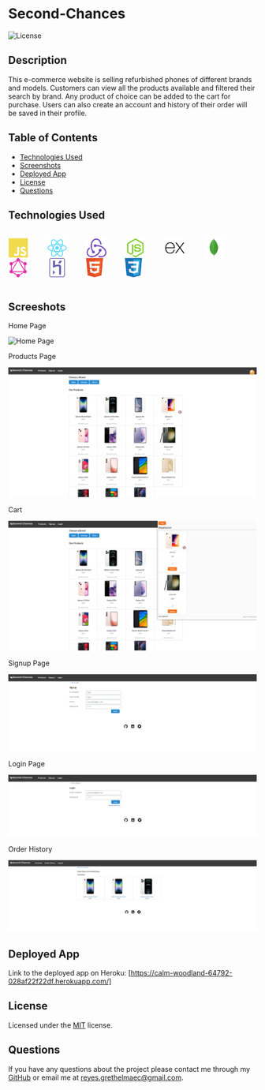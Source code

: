 # Second-Chances

![License](https://img.shields.io/static/v1?label=license&message=MIT&color=brightgreen)

## Description

This e-commerce website is selling refurbished phones of different brands and models. Customers can view all the products available and filtered their search by brand. Any product of choice can be added to the cart for purchase. Users can also create an account and history of their order will be saved in their profile.

## Table of Contents

* [Technologies Used](#Technologies-Used)    
* [Screenshots](#Screenshots) 
* [Deployed App](#Deployed-App) 
* [License](#License)    
* [Questions](#Questions)

## Technologies Used
<div style="display: inline_block"><br>
  <img height="40" align="center" alt="Chris-Js" height="30" width="40" src="https://raw.githubusercontent.com/devicons/devicon/master/icons/javascript/javascript-plain.svg">
 &nbsp;&nbsp;&nbsp;&nbsp;&nbsp;&nbsp;&nbsp;&nbsp;
  <img height="40" align="center" alt="Chris-React" height="30" width="40" src="https://raw.githubusercontent.com/devicons/devicon/master/icons/react/react-original.svg">
 &nbsp;&nbsp;&nbsp;&nbsp;&nbsp;&nbsp;&nbsp;&nbsp;
  <img height="40" align="center" alt="Chris-Redux" height="30" width="40" src="https://raw.githubusercontent.com/devicons/devicon/master/icons/redux/redux-original.svg">
  &nbsp;&nbsp;&nbsp;&nbsp;&nbsp;&nbsp;&nbsp;&nbsp;
 <img height="40" align="center" alt="Chris-Node" height="30" width="40" src="https://raw.githubusercontent.com/devicons/devicon/master/icons/nodejs/nodejs-original.svg">
 &nbsp;&nbsp;&nbsp;&nbsp;&nbsp;&nbsp;&nbsp;&nbsp;
 <img height="40" align="center" alt="Chris-Express" height="30" width="40" src="https://raw.githubusercontent.com/devicons/devicon/master/icons/express/express-original.svg">
 &nbsp;&nbsp;&nbsp;&nbsp;&nbsp;&nbsp;&nbsp;&nbsp;
 <img height="40" align="center" alt="Chris-MongoDB" height="30" width="40" src="https://raw.githubusercontent.com/devicons/devicon/master/icons/mongodb/mongodb-original.svg">
 &nbsp;&nbsp;&nbsp;&nbsp;&nbsp;&nbsp;&nbsp;&nbsp;
 <img height="40" align="center" alt="Chris-GraphQL" height="30" width="40" src="https://raw.githubusercontent.com/devicons/devicon/master/icons/graphql/graphql-plain.svg">
 &nbsp;&nbsp;&nbsp;&nbsp;&nbsp;&nbsp;&nbsp;&nbsp;
  <img height="40" align="center" alt="project-Heroku" height="30" width="40" src="https://raw.githubusercontent.com/devicons/devicon/master/icons/heroku/heroku-original.svg">
 &nbsp;&nbsp;&nbsp;&nbsp;&nbsp;&nbsp;&nbsp;
  <img height="40" align="center" alt="Chris-HTML" height="30" width="40" src="https://raw.githubusercontent.com/devicons/devicon/master/icons/html5/html5-original.svg">
 &nbsp;&nbsp;&nbsp;&nbsp;&nbsp;&nbsp;&nbsp;&nbsp;
  <img height="40" align="center" alt="Chris-CSS" height="30" width="40" src="https://raw.githubusercontent.com/devicons/devicon/master/icons/css3/css3-original.svg">
  &nbsp;&nbsp;&nbsp;&nbsp;&nbsp;&nbsp;&nbsp;&nbsp;
</div>
  
  
</br>

## Screeshots

Home Page 

![Home Page](./client/src/assets/home.PNG)

Products Page 

![Products Page](./client/src/assets/products.PNG)

Cart 

![Cart](./client/src/assets/Cart.PNG)

Signup Page 

![Contact Section](./client/src/assets/signup.PNG)

Login Page 

![Login Page ](./client/src/assets/login.PNG)

Order History

![Order History ](./client/src/assets/orderhistory.PNG)

## Deployed App

Link to the deployed app on Heroku: [https://calm-woodland-64792-028af22f22df.herokuapp.com/]

## License

Licensed under the [MIT](./LICENSE) license.

## Questions
    
If you have any questions about the project please contact me through my [GitHub](https://github.com/Garethus) or email me at reyes.grethelmaec@gmail.com.

